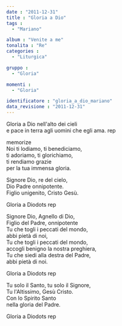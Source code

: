 ```yaml
---
date : "2011-12-31"
title : "Gloria a Dio"
tags : 
  - "Mariano"

album : "Venite a me"
tonalita : "Re"
categories : 
  - "Liturgica"

gruppo : 
  - "Gloria"

momenti : 
  - "Gloria"

identificatore : "gloria_a_dio_mariano"
data_revisione : "2011-12-31"
---
```

  
  
  
  
  
  
  
  
  
Gloria a Dio nell'alto dei cieli  
e pace in terra agli uomini che egli ama. rep  
  
  
memorize  
Noi ti lodiamo, ti benediciamo,  
ti adoriamo, ti glorichiamo,  
ti rendiamo grazie  
per la tua immensa gloria.  
  
Signore Dio, re del cielo,  
Dio Padre onnipotente.  
Figlio unigenito, Cristo Gesù.  
  
  
  
Gloria a Diodots rep  
  
  
  
Signore Dio, Agnello di Dio,  
Figlio del Padre, onnipotente  
Tu che togli i peccati del mondo,  
abbi pietà di noi,  
Tu che togli i peccati del mondo,  
accogli benigno la nostra preghiera,  
Tu che siedi alla destra del Padre,  
abbi pietà di noi.  
  
  
  
Gloria a Diodots rep  
  
  
  
Tu solo il Santo, tu solo il Signore,  
Tu l'Altissimo, Gesù Cristo.  
Con lo Spirito Santo  
nella gloria del Padre.  
  
  
  
Gloria a Diodots rep  
  
  
  
